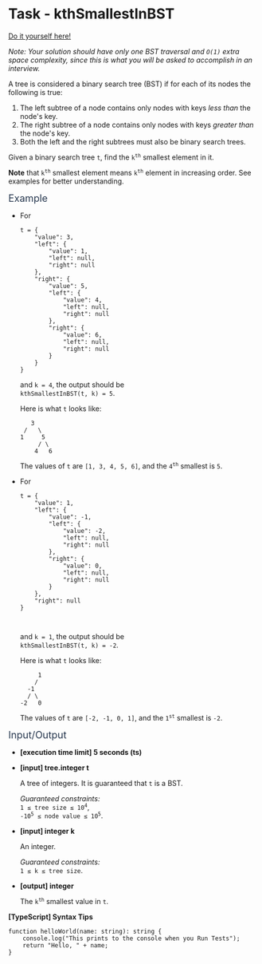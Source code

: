 # Task - kthSmallestInBST

[Do it yourself here!](https://app.codesignal.com/interview-practice/task/jAKLMWLu8ynBhYsv6)

<p><em>Note: Your solution should have only one BST traversal and <code>O(1)</code> extra space complexity, since this is what you will be asked to accomplish in an interview.</em></p>
<p>A tree is considered a binary search tree (BST) if for each of its nodes the following is true:</p>
<ol>
<li>The left subtree of a node contains only nodes with keys <em>less than</em> the node's key.</li>
<li>The right subtree of a node contains only nodes with keys <em>greater than</em> the node's key.</li>
<li>Both the left and the right subtrees must also be binary search trees.</li>
</ol>
<p>Given a binary search tree <code>t</code>, find the <code>k<sup>th</sup></code> smallest element in it.</p>
<p><strong>Note</strong> that <code>k<sup>th</sup></code> smallest element means <code>k<sup>th</sup></code> element in increasing order. See examples for better understanding.</p>
<p><span class="markdown--header" style="color:#2b3b52;font-size:1.4em">Example</span></p>
<ul>
<li>
<p>For</p>
<pre><code>t = {
    "value": 3,
    "left": {
        "value": 1,
        "left": null,
        "right": null
    },
    "right": {
        "value": 5,
        "left": {
            "value": 4,
            "left": null,
            "right": null
        },
        "right": {
            "value": 6,
            "left": null,
            "right": null
        }
    }
}
</code></pre>
<p>and <code>k = 4</code>, the output should be<br>
<code>kthSmallestInBST(t, k) = 5</code>.</p>
<p>Here is what <code>t</code> looks like:</p>
<pre><code>   3
 /   \
1     5
     / \
    4   6
</code></pre>
<p>The values of <code>t</code> are <code>[1, 3, 4, 5, 6]</code>, and the <code>4<sup>th</sup></code> smallest is <code>5</code>.</p>
</li>
<li>
<p>For</p>
<pre><code>t = {
    "value": 1,
    "left": {
        "value": -1,
        "left": {
            "value": -2,
            "left": null,
            "right": null
        },
        "right": {
            "value": 0,
            "left": null,
            "right": null
        }
    },
    "right": null
}

</code></pre>
<p>and <code>k = 1</code>, the output should be<br>
<code>kthSmallestInBST(t, k) = -2</code>.</p>
<p>Here is what <code>t</code> looks like:</p>
<pre><code>     1
    /
  -1
  / \
-2   0
</code></pre>
<p>The values of <code>t</code> are <code>[-2, -1, 0, 1]</code>, and the <code>1<sup>st</sup></code> smallest is <code>-2</code>.</p>
</li>
</ul>
<p><span class="markdown--header" style="color:#2b3b52;font-size:1.4em">Input/Output</span></p>
<ul>
<li>
<p><strong>[execution time limit] 5 seconds (ts)</strong></p>
</li>
<li>
<p><strong>[input] tree.integer t</strong></p>
<p>A tree of integers. It is guaranteed that <code>t</code> is a BST.</p>
<p><em>Guaranteed constraints:</em><br>
<code>1 ≤ tree size ≤ 10<sup>4</sup></code>,<br>
<code>-10<sup>5</sup> ≤ node value ≤ 10<sup>5</sup></code>.</p>
</li>
<li>
<p><strong>[input] integer k</strong></p>
<p>An integer.</p>
<p><em>Guaranteed constraints:</em><br>
<code>1 ≤ k ≤ tree size</code>.</p>
</li>
<li>
<p><strong>[output] integer</strong></p>
<p>The <code>k<sup>th</sup></code> smallest value in <code>t</code>.</p>
</li>
</ul>
<p><strong>[TypeScript] Syntax Tips</strong></p>
<pre><code class="language-typescript"><span class="hljs-function"><span class="hljs-keyword">function</span> <span class="hljs-title">helloWorld</span>(<span class="hljs-params">name: <span class="hljs-built_in">string</span></span>): <span class="hljs-title">string</span> </span>{
    <span class="hljs-built_in">console</span>.log(<span class="hljs-string">"This prints to the console when you Run Tests"</span>);
    <span class="hljs-keyword">return</span> <span class="hljs-string">"Hello, "</span> + name;
}

</code></pre>
